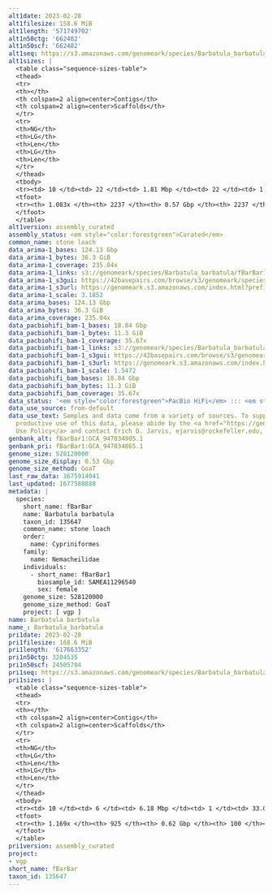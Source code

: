 ```yaml
---
alt1date: 2023-02-28
alt1filesize: 158.6 MiB
alt1length: '571749702'
alt1n50ctg: '662482'
alt1n50scf: '662482'
alt1seq: https://s3.amazonaws.com/genomeark/species/Barbatula_barbatula/fBarBar1/assembly_curated/fBarBar1.alt.cur.20230228.fasta.gz
alt1sizes: |
  <table class="sequence-sizes-table">
  <thead>
  <tr>
  <th></th>
  <th colspan=2 align=center>Contigs</th>
  <th colspan=2 align=center>Scaffolds</th>
  </tr>
  <tr>
  <th>NG</th>
  <th>LG</th>
  <th>Len</th>
  <th>LG</th>
  <th>Len</th>
  </tr>
  </thead>
  <tbody>
  <tr><td> 10 </td><td> 22 </td><td> 1.81 Mbp </td><td> 22 </td><td> 1.81 Mbp </td></tr><tr><td> 20 </td><td> 57 </td><td> 1.34 Mbp </td><td> 57 </td><td> 1.34 Mbp </td></tr><tr><td> 30 </td><td> 103 </td><td> 1.02 Mbp </td><td> 103 </td><td> 1.02 Mbp </td></tr><tr><td> 40 </td><td> 160 </td><td> 0.83 Mbp </td><td> 160 </td><td> 0.83 Mbp </td></tr><tr style="background-color:#cccccc;"><td> 50 </td><td> 232 </td><td> 0.66 Mbp </td><td> 232 </td><td> 0.66 Mbp </td></tr><tr><td> 60 </td><td> 321 </td><td> 0.53 Mbp </td><td> 321 </td><td> 0.53 Mbp </td></tr><tr><td> 70 </td><td> 435 </td><td> 400.50 Kbp </td><td> 435 </td><td> 400.50 Kbp </td></tr><tr><td> 80 </td><td> 593 </td><td> 283.08 Kbp </td><td> 593 </td><td> 283.08 Kbp </td></tr><tr><td> 90 </td><td> 817 </td><td> 185.51 Kbp </td><td> 817 </td><td> 185.51 Kbp </td></tr><tr><td> 100 </td><td> 1219 </td><td> 89.80 Kbp </td><td> 1219 </td><td> 89.80 Kbp </td></tr></tbody>
  <tfoot>
  <tr><th> 1.083x </th><th> 2237 </th><th> 0.57 Gbp </th><th> 2237 </th><th> 0.57 Gbp </th></tr>
  </tfoot>
  </table>
alt1version: assembly_curated
assembly_status: <em style="color:forestgreen">Curated</em>
common_name: stone loach
data_arima-1_bases: 124.13 Gbp
data_arima-1_bytes: 36.3 GiB
data_arima-1_coverage: 235.04x
data_arima-1_links: s3://genomeark/species/Barbatula_barbatula/fBarBar1/genomic_data/arima/<br>
data_arima-1_s3gui: https://42basepairs.com/browse/s3/genomeark/species/Barbatula_barbatula/fBarBar1/genomic_data/arima/
data_arima-1_s3url: https://genomeark.s3.amazonaws.com/index.html?prefix=species/Barbatula_barbatula/fBarBar1/genomic_data/arima/
data_arima-1_scale: 3.1852
data_arima_bases: 124.13 Gbp
data_arima_bytes: 36.3 GiB
data_arima_coverage: 235.04x
data_pacbiohifi_bam-1_bases: 18.84 Gbp
data_pacbiohifi_bam-1_bytes: 11.3 GiB
data_pacbiohifi_bam-1_coverage: 35.67x
data_pacbiohifi_bam-1_links: s3://genomeark/species/Barbatula_barbatula/fBarBar1/genomic_data/pacbio_hifi/<br>
data_pacbiohifi_bam-1_s3gui: https://42basepairs.com/browse/s3/genomeark/species/Barbatula_barbatula/fBarBar1/genomic_data/pacbio_hifi/
data_pacbiohifi_bam-1_s3url: https://genomeark.s3.amazonaws.com/index.html?prefix=species/Barbatula_barbatula/fBarBar1/genomic_data/pacbio_hifi/
data_pacbiohifi_bam-1_scale: 1.5472
data_pacbiohifi_bam_bases: 18.84 Gbp
data_pacbiohifi_bam_bytes: 11.3 GiB
data_pacbiohifi_bam_coverage: 35.67x
data_status: '<em style="color:forestgreen">PacBio HiFi</em> ::: <em style="color:forestgreen">Arima</em>'
data_use_source: from-default
data_use_text: Samples and data come from a variety of sources. To support fair and
  productive use of this data, please abide by the <a href="https://genome10k.soe.ucsc.edu/data-use-policies/">Data
  Use Policy</a> and contact Erich D. Jarvis, ejarvis@rockefeller.edu, with any questions.
genbank_alt: fBarBar1:GCA_947034905.1
genbank_pri: fBarBar1:GCA_947034865.1
genome_size: 528120000
genome_size_display: 0.53 Gbp
genome_size_method: GoaT
last_raw_data: 1675914041
last_updated: 1677588888
metadata: |
  species:
    short_name: fBarBar
    name: Barbatula barbatula
    taxon_id: 135647
    common_name: stone loach
    order:
      name: Cypriniformes
    family:
      name: Nemacheilidae
    individuals:
      - short_name: fBarBar1
        biosample_id: SAMEA11296540
        sex: female
    genome_size: 528120000
    genome_size_method: GoaT
    project: [ vgp ]
name: Barbatula barbatula
name_: Barbatula_barbatula
pri1date: 2023-02-28
pri1filesize: 168.6 MiB
pri1length: '617663352'
pri1n50ctg: 3204535
pri1n50scf: 24505794
pri1seq: https://s3.amazonaws.com/genomeark/species/Barbatula_barbatula/fBarBar1/assembly_curated/fBarBar1.pri.cur.20230228.fasta.gz
pri1sizes: |
  <table class="sequence-sizes-table">
  <thead>
  <tr>
  <th></th>
  <th colspan=2 align=center>Contigs</th>
  <th colspan=2 align=center>Scaffolds</th>
  </tr>
  <tr>
  <th>NG</th>
  <th>LG</th>
  <th>Len</th>
  <th>LG</th>
  <th>Len</th>
  </tr>
  </thead>
  <tbody>
  <tr><td> 10 </td><td> 6 </td><td> 6.18 Mbp </td><td> 1 </td><td> 33.03 Mbp </td></tr><tr><td> 20 </td><td> 15 </td><td> 4.96 Mbp </td><td> 3 </td><td> 28.56 Mbp </td></tr><tr><td> 30 </td><td> 27 </td><td> 4.21 Mbp </td><td> 5 </td><td> 26.40 Mbp </td></tr><tr><td> 40 </td><td> 40 </td><td> 3.61 Mbp </td><td> 7 </td><td> 25.44 Mbp </td></tr><tr style="background-color:#cccccc;"><td> 50 </td><td> 56 </td><td style="background-color:#88ff88;"> 3.20 Mbp </td><td> 9 </td><td style="background-color:#88ff88;"> 24.51 Mbp </td></tr><tr><td> 60 </td><td> 74 </td><td> 2.59 Mbp </td><td> 11 </td><td> 24.42 Mbp </td></tr><tr><td> 70 </td><td> 98 </td><td> 1.90 Mbp </td><td> 13 </td><td> 23.69 Mbp </td></tr><tr><td> 80 </td><td> 129 </td><td> 1.50 Mbp </td><td> 15 </td><td> 23.13 Mbp </td></tr><tr><td> 90 </td><td> 172 </td><td> 1.03 Mbp </td><td> 18 </td><td> 22.75 Mbp </td></tr><tr><td> 100 </td><td> 243 </td><td> 0.54 Mbp </td><td> 20 </td><td> 21.57 Mbp </td></tr></tbody>
  <tfoot>
  <tr><th> 1.169x </th><th> 925 </th><th> 0.62 Gbp </th><th> 100 </th><th> 0.62 Gbp </th></tr>
  </tfoot>
  </table>
pri1version: assembly_curated
project:
- vgp
short_name: fBarBar
taxon_id: 135647
---
```

